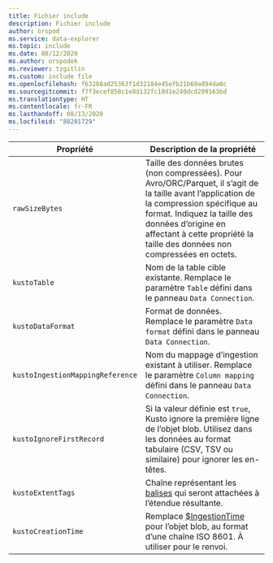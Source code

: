 ```yaml
---
title: Fichier include
description: Fichier include
author: orspod
ms.service: data-explorer
ms.topic: include
ms.date: 08/12/2020
ms.author: orspodek
ms.reviewer: tzgitlin
ms.custom: include file
ms.openlocfilehash: f63288ad25363f1d32184e45efb21b69a894da0c
ms.sourcegitcommit: f7f3ecef858c1e8d132fc10d1e240dcd209163bd
ms.translationtype: HT
ms.contentlocale: fr-FR
ms.lasthandoff: 08/13/2020
ms.locfileid: "88201729"
---
```

|**Propriété** | **Description de la propriété**|
|---|---|
| `rawSizeBytes` | Taille des données brutes (non compressées). Pour Avro/ORC/Parquet, il s’agit de la taille avant l’application de la compression spécifique au format. Indiquez la taille des données d’origine en affectant à cette propriété la taille des données non compressées en octets.|
| `kustoTable` |  Nom de la table cible existante. Remplace le paramètre `Table` défini dans le panneau `Data Connection`. |
| `kustoDataFormat` |  Format de données. Remplace le paramètre `Data format` défini dans le panneau `Data Connection`. |
| `kustoIngestionMappingReference` |  Nom du mappage d’ingestion existant à utiliser. Remplace le paramètre `Column mapping` défini dans le panneau `Data Connection`.|
| `kustoIgnoreFirstRecord` | Si la valeur définie est `true`, Kusto ignore la première ligne de l’objet blob. Utilisez dans les données au format tabulaire (CSV, TSV ou similaire) pour ignorer les en-têtes. |
| `kustoExtentTags` | Chaîne représentant les [balises](../kusto/management/extents-overview.md#extent-tagging) qui seront attachées à l’étendue résultante. |
| `kustoCreationTime` |  Remplace [$IngestionTime](../kusto/query/ingestiontimefunction.md?pivots=azuredataexplorer) pour l’objet blob, au format d’une chaîne ISO 8601. À utiliser pour le renvoi. |
